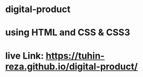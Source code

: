 # digital-product
# using HTML and CSS &amp; CSS3
# live Link: https://tuhin-reza.github.io/digital-product/
